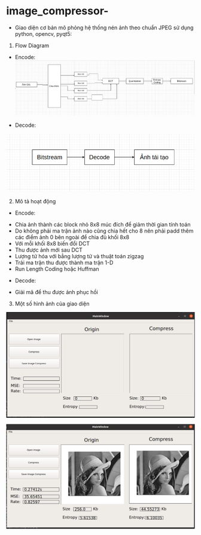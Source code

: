 # image_compressor-
- Giao diện cơ bản mô phỏng hệ thống nén ảnh theo chuẩn JPEG sử dụng python, opencv, pyqt5: 

1) Flow Diagram

- Encode:
![](image/flow%20diagram.png)




- Decode: 



![](image/flow%20diagram1.png)


2) Mô tả hoạt động 
- Encode: 
+ Chia ảnh thành các block nhỏ 8x8 múc đích để giảm thời gian tính toán
+ Do không phải ma trận ảnh nào cũng chia hết cho 8 nên phải padd thêm các điểm ảnh 0 bên ngoài để chia đủ khối 8x8 
+ Với mỗi khối 8x8 biến đổi DCT 
+ Thu được ảnh mới sau DCT 
+ Lượng tử hóa với bẳng lượng tử và thuật toán zigzag 
+ Trải ma trận thu được thành ma trận 1-D
+ Run Length Coding hoặc Huffman 
- Decode: 
+ Giải mã để thu được ảnh phục hồi 
3) Một số hình ảnh của giao diện

![](image/gui1.png)



![](image/gui2.png)

